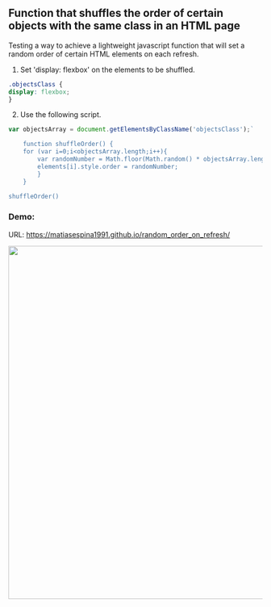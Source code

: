 ## Function that shuffles the order of certain objects with the same class in an HTML page



Testing a way to achieve a lightweight javascript function that will set a random order of certain HTML elements on each refresh.

1) Set 'display: flexbox' on the elements to be shuffled.
```css
.objectsClass {
display: flexbox;
}
```

2) Use the following script.
```javascript
var objectsArray = document.getElementsByClassName('objectsClass');`

    function shuffleOrder() {
    for (var i=0;i<objectsArray.length;i++){
        var randomNumber = Math.floor(Math.random() * objectsArray.length);
        elements[i].style.order = randomNumber;
        }
    }

shuffleOrder()
```


### Demo:

URL: https://matiasespina1991.github.io/random_order_on_refresh/

<img width="700px;" src="https://s4.gifyu.com/images/outputec5cea5db9670451.gif" alt="" /> 
